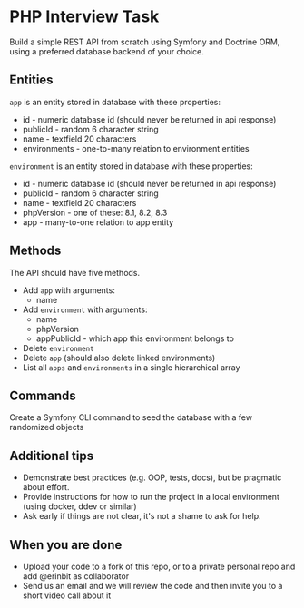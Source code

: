 # PHP Interview Task

Build a simple REST API from scratch using Symfony and Doctrine ORM, using a preferred database backend of your choice.

## Entities

`app` is an entity stored in database with these properties:

- id - numeric database id (should never be returned in api response)
- publicId - random 6 character string
- name - textfield 20 characters
- environments - one-to-many relation to environment entities

`environment` is an entity stored in database with these properties:

- id - numeric database id (should never be returned in api response)
- publicId - random 6 character string
- name - textfield 20 characters
- phpVersion - one of these: 8.1, 8.2, 8.3
- app - many-to-one relation to app entity

## Methods

The API should have five methods.

- Add `app` with arguments:
    - name
- Add `environment` with arguments:
    - name
    - phpVersion
    - appPublicId - which app this environment belongs to
- Delete `environment`
- Delete `app` (should also delete linked environments)
- List all `apps` and `environments` in a single hierarchical array

## Commands
Create a Symfony CLI command to seed the database with a few randomized objects

## Additional tips
- Demonstrate best practices (e.g. OOP, tests, docs), but be pragmatic about effort.
- Provide instructions for how to run the project in a local environment (using docker, ddev or similar)
- Ask early if things are not clear, it's not a shame to ask for help.

## When you are done
- Upload your code to a fork of this repo, or to a private personal repo and add @erinbit as collaborator
- Send us an email and we will review the code and then invite you to a short video call about it
